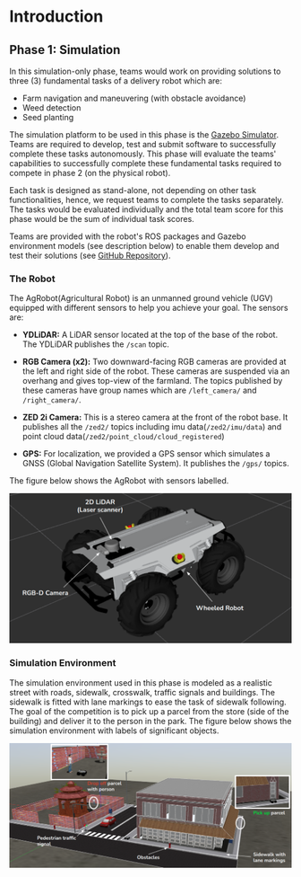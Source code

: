# Introduction

## Phase 1: Simulation

In this simulation-only phase, teams would work on providing solutions to three (3) fundamental tasks of a delivery robot which are: 

* Farm navigation and maneuvering (with obstacle avoidance)
* Weed detection
* Seed planting

The simulation platform to be used in this phase is the [Gazebo Simulator](http://gazebosim.org/). Teams are required to develop, test and submit software to successfully complete these tasks autonomously. This phase will evaluate the teams' capabilities to successfully complete these fundamental tasks required to compete in phase 2 (on the physical robot).

Each task is designed as stand-alone, not depending on other task functionalities, hence, we request teams to complete the tasks separately. The tasks would be evaluated individually and the total team score for this phase would be the sum of individual task scores.

Teams are provided with the robot's ROS packages and Gazebo environment models (see description below) to enable them develop and test their solutions (see [GitHub Repository](https://github.com/PARC-Robotics/PARC-Engineers-League)).


### The Robot
The AgRobot(Agricultural Robot) is an unmanned ground vehicle (UGV) equipped with different sensors to help you achieve your goal. The sensors are:

* **YDLiDAR:** A LiDAR sensor located at the top of the base of the robot. The YDLiDAR publishes the `/scan` topic.

* **RGB Camera (x2):** Two downward-facing RGB cameras are provided at the left and right side of the robot. These cameras are suspended via an overhang and gives top-view of the farmland. The topics published by these cameras have group names which are `/left_camera/` and `/right_camera/`.

* **ZED 2i Camera:** This is a stereo camera at the front of the robot base. It publishes all the `/zed2/` topics including imu data(`/zed2/imu/data`) and point cloud data(`/zed2/point_cloud/cloud_registered`)

* **GPS:** For localization, we provided a GPS sensor which simulates a GNSS (Global Navigation Satellite System). It publishes the `/gps/` topics.


The figure below shows the AgRobot with sensors labelled.

![robot](../assets/robot_description.png)


### Simulation Environment
The simulation environment used in this phase is modeled as a realistic street with roads, sidewalk, crosswalk, traffic signals and buildings. The sidewalk is fitted with lane markings to ease the task of sidewalk following. The goal of the competition is to pick up a parcel from the store (side of the building) and deliver it to the person in the park. The figure below shows the simulation environment with labels of significant objects.

![simulation](../assets/sim_description.png)

